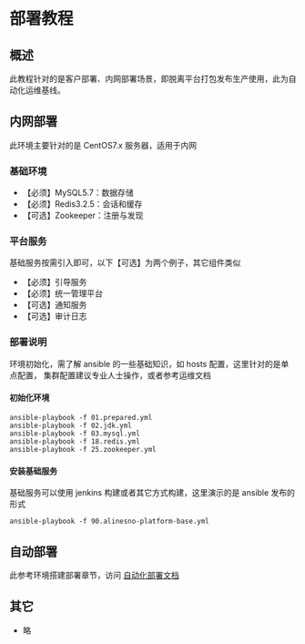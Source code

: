 # 部署教程

## 概述

此教程针对的是客户部署、内网部署场景，即脱离平台打包发布生产使用，此为自动化运维基线。

## 内网部署

此环境主要针对的是 CentOS7.x 服务器，适用于内网

### 基础环境

- 【必须】MySQL5.7：数据存储
- 【必须】Redis3.2.5：会话和缓存
- 【可选】Zookeeper：注册与发现

### 平台服务

基础服务按需引入即可，以下【可选】为两个例子，其它组件类似

- 【必须】引导服务
- 【必须】统一管理平台
- 【可选】通知服务
- 【可选】审计日志

### 部署说明

环境初始化，需了解 ansible 的一些基础知识，如 hosts 配置，这里针对的是单点配置，
集群配置建议专业人士操作，或者参考运维文档

#### 初始化环境

```shell
ansible-playbook -f 01.prepared.yml
ansible-playbook -f 02.jdk.yml
ansible-playbook -f 03.mysql.yml
ansible-playbook -f 18.redis.yml
ansible-playbook -f 25.zookeeper.yml
```

#### 安装基础服务

基础服务可以使用 jenkins 构建或者其它方式构建，这里演示的是 ansible 发布的形式

```shell
ansible-playbook -f 90.alinesno-platform-base.yml
```

## 自动部署

此参考环境搭建部署章节，访问 [自动化部署文档](http://gitbook.lbxinhu.com/document-platform-operation/)

## 其它

- 略
